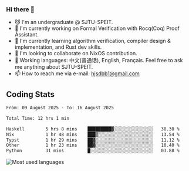 ### Hi there 👋

<!--
**definfo/definfo** is a ✨ _special_ ✨ repository because its `README.md` (this file) appears on your GitHub profile.

Here are some ideas to get you started:

- 🔭 I’m currently working on ...
- 🌱 I’m currently learning ...
- 👯 I’m looking to collaborate on ...
- 🤔 I’m looking for help with ...
- 💬 Ask me about ...
- 📫 How to reach me: ...
- 😄 Pronouns: ...
- ⚡ Fun fact: ...
-->

- 😼 I'm an undergraduate @ SJTU-SPEIT.
- 🔭 I'm currently working on Formal Verification with Rocq(Coq) Proof Assistant.
- 🌱 I'm currently learning algorithm verification, compiler design & implementation, and Rust dev skills.
- 👯 I'm looking to collaborate on NixOS contribution.
- 💬 Working languages: 中文(普通话), English, Français. Feel free to ask me anything about SJTU-SPEIT.
- 📫 How to reach me via e-mail: hjsdbb1@gmail.com

## Coding Stats

<!--START_SECTION:waka-->

```txt
From: 09 August 2025 - To: 16 August 2025

Total Time: 12 hrs 1 min

Haskell        5 hrs 8 mins    █████████▓░░░░░░░░░░░░░░░   38.30 %
Nix            1 hr 48 mins    ███▒░░░░░░░░░░░░░░░░░░░░░   13.54 %
Typst          1 hr 29 mins    ██▓░░░░░░░░░░░░░░░░░░░░░░   11.12 %
Other          1 hr 23 mins    ██▓░░░░░░░░░░░░░░░░░░░░░░   10.40 %
Python         31 mins         █░░░░░░░░░░░░░░░░░░░░░░░░   03.88 %
```

<!--END_SECTION:waka-->

![Most used languages](https://github-readme-stats.vercel.app/api/top-langs/?username=definfo&layout=donut&theme=dracula&exclude_repo=xv6-labs-2023)
